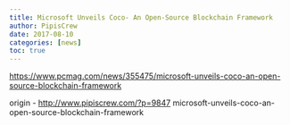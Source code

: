 ```yaml
---
title: Microsoft Unveils Coco- An Open-Source Blockchain Framework
author: PipisCrew
date: 2017-08-10
categories: [news]
toc: true
---
```


https://www.pcmag.com/news/355475/microsoft-unveils-coco-an-open-source-blockchain-framework

origin - http://www.pipiscrew.com/?p=9847 microsoft-unveils-coco-an-open-source-blockchain-framework